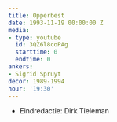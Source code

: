 ```yaml
---
title: Opperbest
date: 1993-11-19 00:00:00 Z
media:
- type: youtube
  id: 3QZ6l8coPAg
  starttime: 0
  endtime: 0
ankers:
- Sigrid Spruyt
decor: 1989-1994
hour: '19:30'
---
```


* Eindredactie: Dirk Tieleman
